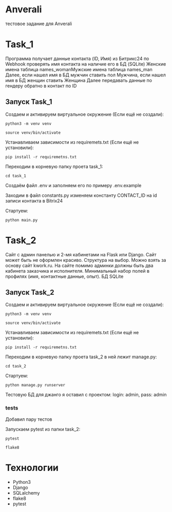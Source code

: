 # Anverali
тестовое задание для Anverali

# Task_1
Программа получает данные контакта (ID, Имя) из Битрикс24 по Webhook проверять имя контакта на наличие его в БД (SQLite) 
Женские имена таблица names_womanМужские имена таблица names_man
Далее, если нашел имя в БД мужчин ставить пол Мужчина, если нашел имя в БД женщин ставить Женщина
Далее передавать данные по гендеру обратно в контакт по ID

## Запуск Task_1

Создаем и активируем виртуальное окружение (Если ещё не создали):

```
python3 -m venv venv

source venv/bin/activate
```

Устанавливаем зависимости из requiremets.txt (Если ещё не установили):

```
pip install -r requiremetns.txt
```

Переходим в корневую папку проета task_1:

```
cd task_1
```

Создаём файл .env и заполняем его по примеру .env.example

Заходим в файл constants.py изменяем константу CONTACT_ID на id записи контакта в Bitrix24 

Стартуем:

```
python main.py
```


# Task_2
Cайт с админ панелью и 2-мя кабинетами на Flask или Django. Сайт может быть не оформлен красиво. Структура на выбор. Можно взять за основу сайт kwork.ru. На сайте помимо админки должны быть два кабинета заказчика и исполнителя. Минимальный набор полей в профилях (имя, контактные данные, опыт). БД SQLite


## Запуск Task_2

Создаем и активируем виртуальное окружение (Если ещё не создали):

```
python3 -m venv venv

source venv/bin/activate
```

Устанавливаем зависимости из requiremets.txt (Если ещё не установили):

```
pip install -r requiremetns.txt
```

Переходим в корневую папку проета task_2 в ней лежит manage.py:

```
cd task_2
```

Стартуем:

```
python manage.py runserver
```

Тестовую БД для джанго я оставил с проектом: login: admin, pass: admin


### tests
Добавил пару тестов

Запускаем pytest из папки task_2:

```
pytest
```

```
flake8
```


# Технологии

* Python3
* Django
* SQLalchemy
* flake8
* pytest

